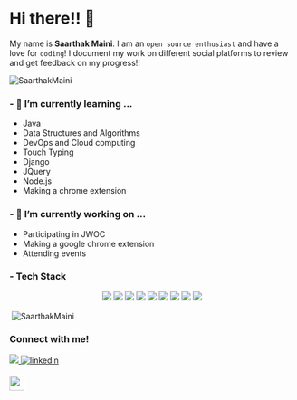 # Hi there!! 👋
My name is **Saarthak Maini**. I am an `open source enthusiast` and have a love for `coding`! I document my work on different social platforms to review and get feedback on my progress!!
<p align="left"> <img src="https://komarev.com/ghpvc/?username=SaarthakMaini" alt="SaarthakMaini" /> </p>


###  - 🌱 I’m currently learning ...
* Java
* Data Structures and Algorithms
* DevOps and Cloud computing
* Touch Typing
* Django
* JQuery
* Node.js
* Making a chrome extension

### - 🔭 I’m currently working on ...
* Participating in JWOC
* Making a google chrome extension
* Attending events


### - Tech Stack


<p align="center"><img src="https://img.shields.io/badge/Python-3776AB?style=for-the-badge&logo=python&logoColor=purple"/> 
  <img src="https://img.shields.io/badge/HTML-239120?style=for-the-badge&logo=html5&logoColor=white"/>
  <img src="https://img.shields.io/badge/CSS-239120?&style=for-the-badge&logo=css3&logoColor=white"/>
  <img src="https://img.shields.io/badge/JavaScript-F7DF1E?style=for-the-badge&logo=javascript&logoColor=black"/> 
  <img src="https://img.shields.io/badge/Markdown-000000?style=for-the-badge&logo=markdown&logoColor=white"/>  
  <img src="https://img.shields.io/badge/Bootstrap-563D7C?style=for-the-badge&logo=bootstrap&logoColor=white"/>  
  <img src="https://img.shields.io/badge/MySQL-00000F?style=for-the-badge&logo=mysql&logoColor=white"/> 
  <img src="https://img.shields.io/badge/SQLite-07405E?style=for-the-badge&logo=sqlite&logoColor=white"/> 
  <img src="https://img.shields.io/badge/-%20DOM-purple?style=for-the-badge&logo=DOM&logoColor=purple"?/>
</p>
<p>&nbsp;<img align="center" src="https://github-readme-stats.vercel.app/api?username=SaarthakMaini&show_icons=true" alt="SaarthakMaini" /></p>


###  Connect with me!
<p align="left">
  <a href="https://twitter.com/saartwts">
    <img src="https://img.shields.io/twitter/follow/saartwts?label=Twitter&logo=twitter&style=for-the-badge&color=blue" />
  </a>
<a href="https://www.linkedin.com/in/saarthak-maini-74849222a/" target="_blank">
<img src=https://img.shields.io/badge/linkedin-%231E77B5.svg?&style=for-the-badge&logo=linkedin&logoColor=white alt=linkedin style="margin-bottom: 5px;" />
</a></p>
<a href="https://www.youtube.com/channel/UC9N3pihtB6JrB0BFF80i3SA">
  <img align="left" width="26px" src="https://i.pinimg.com/originals/46/02/cb/4602cbc18967da9c1eba7452905cd99b.png" />
</a>



<!--
**SaarthakMaini/SaarthakMaini** is a ✨ _special_ ✨ repository because its `README.md` (this file) appears on your GitHub profile.

Here are some ideas to get you started:

- 🔭 I’m currently working on ...
- 🌱 I’m currently learning ...
- 👯 I’m looking to collaborate on ...
- 🤔 I’m looking for help with ...
- 💬 Ask me about ...
- 📫 How to reach me: ...
- 😄 Pronouns: ...
- ⚡ Fun fact: ...
-->

